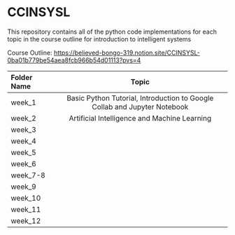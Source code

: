 # **CCINSYSL**

This repository contains all of the python code implementations for each topic in the course outline for introduction to intelligent systems

Course Outline: https://believed-bongo-319.notion.site/CCINSYSL-0ba01b779be54aea8fcb966b54d01113?pvs=4

| Folder Name | Topic |
| :---         |     :---:      |       
| week_1   | Basic Python Tutorial, Introduction to Google Collab and Jupyter Notebook |
| week_2   | Artificial Intelligence and Machine Learning |
| week_3   | |
| week_4   |  |
| week_5  | |
| week_6   |   |
| week_7-8   | |
| week_9   | |
| week_10   |  |
| week_11   |  |
| week_12   |  |

